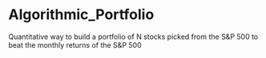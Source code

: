 # Algorithmic_Portfolio
Quantitative way to build a portfolio of N stocks picked from the S&amp;P 500 to beat the monthly returns of the S&amp;P 500
